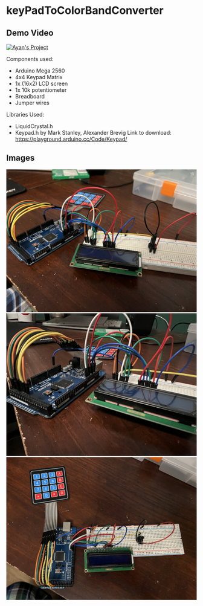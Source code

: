 # keyPadToColorBandConverter

## Demo Video
[![Ayan's Project](https://cdn.discordapp.com/attachments/604858388257439765/925990566481780746/unknown.png)](https://www.youtube.com/watch?v=7CTaBSoadaQ)



Components used:

- Arduino Mega 2560
- 4x4 Keypad Matrix
- 1x (16x2) LCD screen
- 1x 10k potentiometer
- Breadboard
- Jumper wires

Libraries Used:
- LiquidCrystal.h
- Keypad.h by Mark Stanley, Alexander Brevig
Link to download: https://playground.arduino.cc/Code/Keypad/


## Images

<img src="./Demo Pic1.JPG">

<img src="./Demo pic 2.JPG">

<img src="./Demo pic 3.JPG">


